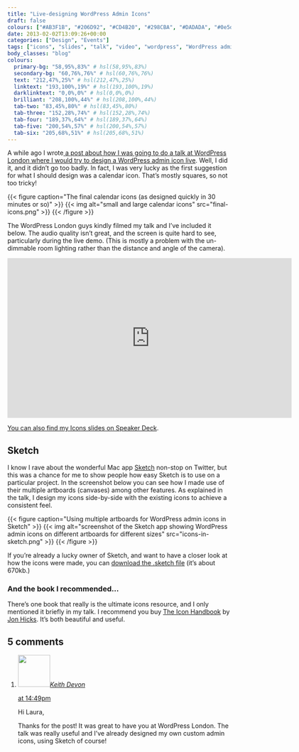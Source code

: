 ```yaml
---
title: "Live-designing WordPress Admin Icons"
draft: false
colours: ["#AB3F1B", "#206D92", "#CD4B20", "#298CBA", "#DADADA", "#0e5d81", "#F7F7F7"]
date: 2013-02-02T13:09:26+00:00
categories: ["Design", "Events"]
tags: ["icons", "slides", "talk", "video", "wordpress", "WordPress admin icons"]
body_classes: "blog"
colours:
  primary-bg: "58,95%,83%" # hsl(58,95%,83%)
  secondary-bg: "60,76%,76%" # hsl(60,76%,76%)
  text: "212,47%,25%" # hsl(212,47%,25%)
  linktext: "193,100%,19%" # hsl(193,100%,19%)
  darklinktext: "0,0%,0%" # hsl(0,0%,0%)
  brilliant: "208,100%,44%" # hsl(208,100%,44%)
  tab-two: "83,45%,80%" # hsl(83,45%,80%)
  tab-three: "152,28%,74%" # hsl(152,28%,74%)
  tab-four: "189,37%,64%" # hsl(189,37%,64%)
  tab-five: "200,54%,57%" # hsl(200,54%,57%)
  tab-six: "205,68%,51%" # hsl(205,68%,51%)
---
```


A while ago I wrote[ a post about how I was going to do a talk at WordPress London where I would try to design a WordPress admin icon live](/speaking-at-the-wordpress-london-january-meetup/ "Speaking at the WordPress London January meetup"). Well, I did it, and it didn’t go too badly. In fact, I was very lucky as the first suggestion for what I should design was a calendar icon. That’s mostly squares, so not too tricky!

{{< figure caption="The final calendar icons (as designed quickly in 30 minutes or so)" >}}
  	{{< img alt="small and large calendar icons" src="final-icons.png" >}}
{{< /figure >}}

The WordPress London guys kindly filmed my talk and I’ve included it below. The audio quality isn’t great, and the screen is quite hard to see, particularly during the live demo. (This is mostly a problem with the un-dimmable room lighting rather than the distance and angle of the camera).

<iframe src="https://www.youtube.com/embed/Ysp8l-Zvw3o" height="360" width="640" allowfullscreen="" frameborder="0"></iframe>

[You can also find my Icons slides on Speaker Deck](https://speakerdeck.com/laurakalbag/designing-icons-and-wordpress-admin-icons).

## Sketch

I know I rave about the wonderful Mac app [Sketch](http://www.bohemiancoding.com/sketch/) non-stop on Twitter, but this was a chance for me to show people how easy Sketch is to use on a particular project. In the screenshot below you can see how I made use of their multiple artboards (canvases) among other features. As explained in the talk, I design my icons side-by-side with the existing icons to achieve a consistent feel.

{{< figure caption="Using multiple artboards for WordPress admin icons in Sketch" >}}
  {{< img alt="screenshot of the Sketch app showing WordPress admin icons on different artboards for different sizes" src="icons-in-sketch.png" >}}
{{< /figure >}}

If you’re already a lucky owner of Sketch, and want to have a closer look at how the icons were made, you can [download the .sketch file](http://an.lklink.at/MauH) (it’s about 670kb.)

### And the book I recommended…

There’s one book that really is the ultimate icons resource, and I only mentioned it briefly in my talk. I recommend you buy [The Icon Handbook](http://www.fivesimplesteps.com/products/the-icon-handbook) by [Jon Hicks](http://www.hicksdesign.co.uk/). It’s both beautiful and useful.

## 5 comments

<ol class="commentlist">
	<li class="comment even thread-even depth-1" id="li-comment-463">
			<div class="comment-author vcard">
			<img alt='' src='https://secure.gravatar.com/avatar/e921d41240d7016374d4221ededd4b6b?s=72&amp;d=mm&amp;r=g' srcset='https://secure.gravatar.com/avatar/e921d41240d7016374d4221ededd4b6b?s=144&amp;d=mm&amp;r=g 2x' class='avatar avatar-72 photo' height='72' width='72' /><cite class="fn"><a href='http://keithdevon.com' rel='external nofollow' class='url'>Keith Devon</a></cite>
				<aside class="comment-meta commentmetadata"><p><a href="#comment-463"><time datetime="2013-02-02T14:49:42+00:00" pubdate class="published">
		 at <span class="hours">14:49pm</span></time></a></p>
	</aside>
	</div>
	<div class="comment-entry">
		<p>Hi Laura,

Thanks for the post! It was great to have you at WordPress London. The talk was really useful and I’ve already designed my own custom admin icons, using Sketch of course!</p>	</div>
</li>
</ol>
